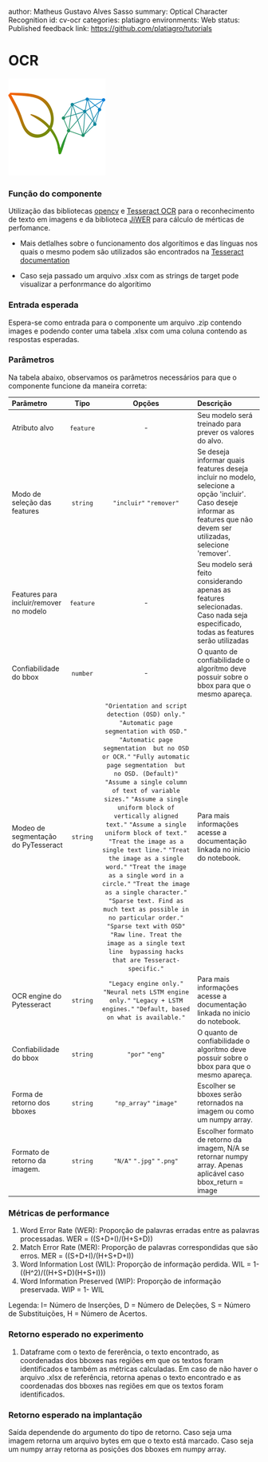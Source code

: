 author: Matheus Gustavo Alves Sasso
summary: Optical Character Recognition
id: cv-ocr
categories: platiagro
environments: Web
status: Published
feedback link: https://github.com/platiagro/tutorials

# OCR

![Logotipo da PlatIAgro: possui o desenho de duas folhas verdes, uma delas é formada por linhas e pontos, como um gráfico estatístico](img/logo.png)

### Função do componente

Utilização das bibliotecas [opencv](https://opencv.org/) e  [Tesseract OCR](https://tesseract-ocr.github.io/) para o reconhecimento de texto em imagens e da biblioteca [JiWER](https://github.com/jitsi/jiwer) para cálculo de mérticas de perfomance.

*   Mais detlalhes sobre  o funcionamento dos algorítimos e das línguas nos quais o mesmo podem são utilizados são encontrados na [Tesseract documentation](https://tesseract-ocr.github.io/tessdoc/Data-Files)

*   Caso seja passado um arquivo .xlsx com as strings de target pode visualizar a perfonrmance do algorítimo

### Entrada esperada

Espera-se como entrada para o componente um arquivo .zip contendo images e podendo conter uma tabela .xlsx com uma coluna contendo as respostas esperadas.

### Parâmetros

Na tabela abaixo, observamos os parâmetros necessários para que o componente funcione da maneira correta:

| Parâmetro     | Tipo     | Opções        | Descrição                                           |
|:-------------|:--------:|:-------------:|:-----------------------------------------------------|
| Atributo alvo     | `feature` | - | Seu modelo será treinado para prever os valores do alvo. |
| Modo de seleção das features   | `string` |`"incluir"` `"remover"`| Se deseja informar quais features deseja incluir no modelo, selecione a opção 'incluir'. Caso deseje informar as features que não devem ser utilizadas, selecione 'remover'.  |
|Features para incluir/remover no modelo|`feature`| - |Seu modelo será feito considerando apenas as features selecionadas. Caso nada seja especificado, todas as features serão utilizadas|
|Confiabilidade do bbox|`number`| - |O quanto de confiabilidade o algorítmo deve possuir sobre o bbox para que o mesmo apareça.|
|Modeo de segmentação do PyTesseract|`string`| `"Orientation and script detection (OSD) only."` `"Automatic page segmentation with OSD."` `"Automatic page segmentation  but no OSD  or OCR."` `"Fully automatic page segmentation  but no OSD. (Default)"` `"Assume a single column of text of variable sizes."` `"Assume a single uniform block of vertically aligned text."` `"Assume a single uniform block of text."` `"Treat the image as a single text line."` `"Treat the image as a single word."` `"Treat the image as a single word in a circle."` `"Treat the image as a single character."` `"Sparse text. Find as much text as possible in no particular order."` `"Sparse text with OSD"` `"Raw line. Treat the image as a single text line  bypassing hacks that are Tesseract-specific."` |Para mais informações acesse a documentação linkada no inicio do notebook.|
|OCR engine do Pytesseract|`string`| `"Legacy engine only."` `"Neural nets LSTM engine only."` `"Legacy + LSTM engines."` `"Default, based on what is available."`|Para mais informações acesse a documentação linkada no inicio do notebook.|
|Confiabilidade do bbox|`string`| `"por"` `"eng"`|O quanto de confiabilidade o algorítmo deve possuir sobre o bbox para que o mesmo apareça.|
|Forma de retorno dos bboxes|`string`|`"np_array"` `"image"` |Escolher se bboxes serão retornados na imagem ou como um numpy array.|
|Formato de retorno da imagem.|`string`|`"N/A"` `".jpg"` `".png"`|Escolher formato de retorno da imagem, N/A se retornar numpy array. Apenas aplicável caso bbox_return = image|


### Métricas de performance

1.  Word Error Rate (WER): Proporção de palavras erradas entre as palavras processadas. WER = ((S+D+I)/(H+S+D))
2.  Match Error Rate (MER): Proporção de palavras correspondidas que são erros. MER = ((S+D+I)/(H+S+D+I))
3.  Word Information Lost (WIL): Proporção de informação perdida. WIL = 1- ((H^2)/((H+S+D)(H+S+I)))
4.  Word Information Preserved (WIP): Proporção de informação preservada. WIP = 1- WIL

Legenda:  I= Número de Inserções, D = Número de Deleções, S = Número de Substituições, H = Número de Acertos.

### Retorno esperado no experimento

1. Dataframe com o texto de fererência, o texto encontrado, as coordenadas dos bboxes nas regiões em que os textos foram identificados e também as métricas calculadas. Em caso de não haver o arquivo .xlsx de referência, retorna apenas o texto encontrado e as coordenadas dos bboxes nas regiões em que os textos foram identificados.

### Retorno esperado na implantação

Saída dependende do argumento do tipo de retorno. Caso seja uma imagem retorna um arquivo bytes em que o texto está marcado. Caso seja um numpy array retorna as posições dos bboxes em numpy array.
